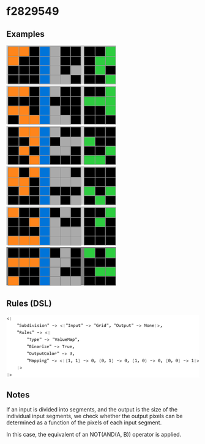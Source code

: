 # f2829549

## Examples

![ARC examples for f2829549](examples.png?raw=true)

## Rules (DSL)

![DSL rules for f2829549](rules.png?raw=true)

## Notes
If an input is divided into segments, and the output is the size of the individual input segments, we check whether the output pixels can be determined as a function of the pixels of each input segment.

In this case, the equivalent of an NOT(AND(A, B)) operator is applied.
